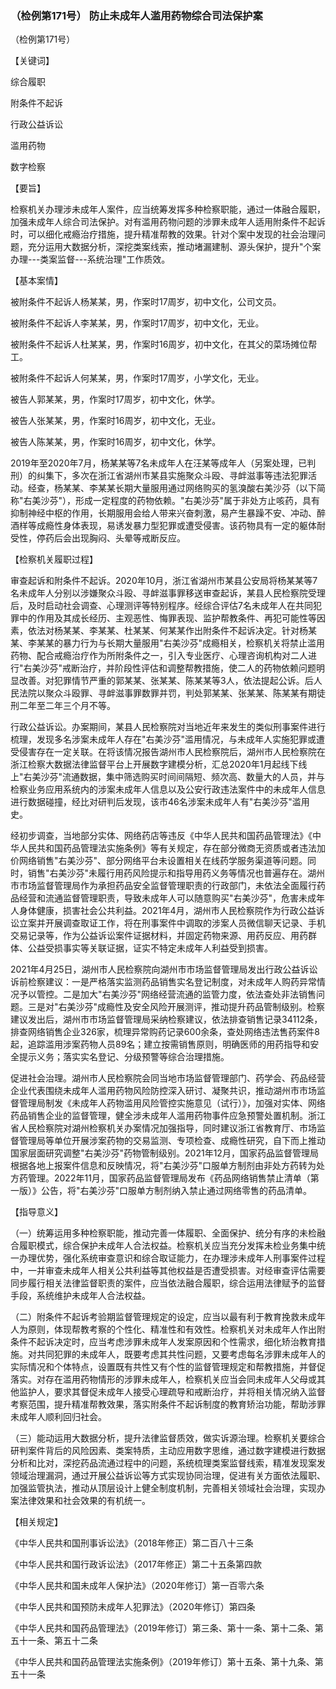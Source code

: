 ### （检例第171号） 防止未成年人滥用药物综合司法保护案

（检例第171号）

【关键词】

综合履职

附条件不起诉

行政公益诉讼

滥用药物

数字检察

【要旨】

检察机关办理涉未成年人案件，应当统筹发挥多种检察职能，通过一体融合履职，加强未成年人综合司法保护。对有滥用药物问题的涉罪未成年人适用附条件不起诉时，可以细化戒瘾治疗措施，提升精准帮教的效果。针对个案中发现的社会治理问题，充分运用大数据分析，深挖类案线索，推动堵漏建制、源头保护，提升"个案办理---类案监督---系统治理"工作质效。

【基本案情】

被附条件不起诉人杨某某，男，作案时17周岁，初中文化，公司文员。

被附条件不起诉人李某某，男，作案时17周岁，初中文化，无业。

被附条件不起诉人杜某某，男，作案时16周岁，初中文化，在其父的菜场摊位帮工。

被附条件不起诉人何某某，男，作案时17周岁，小学文化，无业。

被告人郭某某，男，作案时17周岁，初中文化，休学。

被告人张某某，男，作案时16周岁，初中文化，无业。

被告人陈某某，男，作案时16周岁，初中文化，休学。

2019年至2020年7月，杨某某等7名未成年人在汪某等成年人（另案处理，已判刑）的纠集下，多次在浙江省湖州市某县实施聚众斗殴、寻衅滋事等违法犯罪活动。经查，杨某某、李某某长期大量服用通过网络购买的氢溴酸右美沙芬（以下简称"右美沙芬"），形成一定程度的药物依赖。"右美沙芬"属于非处方止咳药，具有抑制神经中枢的作用，长期服用会给人带来兴奋刺激，易产生暴躁不安、冲动、醉酒样等成瘾性身体表现，易诱发暴力型犯罪或遭受侵害。该药物具有一定的躯体耐受性，停药后会出现胸闷、头晕等戒断反应。

【检察机关履职过程】

审查起诉和附条件不起诉。2020年10月，浙江省湖州市某县公安局将杨某某等7名未成年人分别以涉嫌聚众斗殴、寻衅滋事罪移送审查起诉，某县人民检察院受理后，及时启动社会调查、心理测评等特别程序。经综合评估7名未成年人在共同犯罪中的作用及其成长经历、主观恶性、悔罪表现、监护帮教条件、再犯可能性等因素，依法对杨某某、李某某、杜某某、何某某作出附条件不起诉决定。针对杨某某、李某某的暴力行为与长期大量服用"右美沙芬"成瘾相关，检察机关将禁止滥用药物、配合戒瘾治疗作为所附条件之一，引入专业医疗、心理咨询机构对二人进行"右美沙芬"戒断治疗，并阶段性评估和调整帮教措施，使二人的药物依赖问题明显改善。对犯罪情节严重的郭某某、张某某、陈某某等3人，依法提起公诉。后人民法院以聚众斗殴罪、寻衅滋事罪数罪并罚，判处郭某某、张某某、陈某某有期徒刑二年至二年三个月不等。

行政公益诉讼。办案期间，某县人民检察院对当地近年来发生的类似刑事案件进行梳理，发现多名涉案未成年人存在"右美沙芬"滥用情况，与未成年人实施犯罪或遭受侵害存在一定关联。在将该情况报告湖州市人民检察院后，湖州市人民检察院在浙江检察大数据法律监督平台上开展数字建模分析，汇总2020年1月起线下线上"右美沙芬"流通数据，集中筛选购买时间间隔短、频次高、数量大的人员，并与检察业务应用系统内的涉案未成年人信息以及公安行政违法案件中的未成年人信息进行数据碰撞，经比对研判后发现，该市46名涉案未成年人有"右美沙芬"滥用史。

经初步调查，当地部分实体、网络药店等违反《中华人民共和国药品管理法》《中华人民共和国药品管理法实施条例》等有关规定，存在部分微商无资质或者违法加价网络销售"右美沙芬"、部分网络平台未设置相关在线药学服务渠道等问题。同时，销售"右美沙芬"未履行用药风险提示和指导用药义务等情况也普遍存在。湖州市市场监督管理局作为承担药品安全监督管理职责的行政部门，未依法全面履行药品经营和流通监督管理职责，导致未成年人可以随意购买"右美沙芬"，危害未成年人身体健康，损害社会公共利益。2021年4月，湖州市人民检察院作为行政公益诉讼立案并开展调查取证工作，将在刑事案件中调取的涉案人员微信聊天记录、手机交易记录等，作为公益诉讼案件证据材料，并固定药物来源、用药反应、用药群体、公益受损事实等关联证据，证实不特定未成年人利益受到损害。

2021年4月25日，湖州市人民检察院向湖州市市场监督管理局发出行政公益诉讼诉前检察建议：一是严格落实监测药品销售实名登记制度，对未成年人购药异常情况予以管控。二是加大"右美沙芬"网络经营流通的监管力度，依法查处非法销售问题。三是对"右美沙芬"成瘾性及安全风险开展测评，推动提升药品管制级别。检察建议发出后，湖州市市场监督管理局采纳检察建议，依法排查销售记录34112条，排查网络销售企业326家，梳理异常购药记录600余条，查处网络违法售药案件8起，追踪滥用涉案药物人员89名；建立按需销售原则，明确医师的用药指导和安全提示义务；落实实名登记、分级预警等综合治理措施。

促进社会治理。湖州市人民检察院会同当地市场监督管理部门、药学会、药品经营企业代表围绕未成年人滥用药物风险防控深入研讨、凝聚共识，推动湖州市市场监督管理局制发《未成年人药物滥用风险管控实施意见（试行）》，加强对实体、网络药品销售企业的监督管理，健全涉未成年人滥用药物事件应急预警处置机制。浙江省人民检察院对湖州检察机关办案情况加强指导，同时建议浙江省教育厅、市场监督管理局等单位开展涉案药物的交易监测、专项检查、成瘾性研究，自下而上推动国家层面研究调整"右美沙芬"药物管制级别。2021年12月，国家药品监督管理局根据各地上报案件信息和反映情况，将"右美沙芬"口服单方制剂由非处方药转为处方药管理。2022年11月，国家药品监督管理局发布《药品网络销售禁止清单（第一版）》公告，将"右美沙芬"口服单方制剂纳入禁止通过网络零售的药品清单。

【指导意义】

（一）统筹运用多种检察职能，推动完善一体履职、全面保护、统分有序的未检融合履职模式，综合保护未成年人合法权益。检察机关应当充分发挥未检业务集中统一办理优势，强化系统审查意识和综合取证能力，在办理涉未成年人刑事案件过程中，一并审查未成年人相关公共利益等其他权益是否遭受损害。对经审查评估需要同步履行相关法律监督职责的案件，应当依法融合履职，综合运用法律赋予的监督手段，系统维护未成年人合法权益。

（二）附条件不起诉考验期监督管理规定的设定，应当以最有利于教育挽救未成年人为原则，体现帮教考察的个性化、精准性和有效性。检察机关对未成年人作出附条件不起诉决定时，应当考虑涉罪未成年人发案原因和个性需求，细化矫治教育措施。对共同犯罪的未成年人，既要考虑其共性问题，又要考虑每名涉罪未成年人的实际情况和个体特点，设置既有共性又有个性的监督管理规定和帮教措施，并督促落实。对存在滥用药物情形的涉罪未成年人，检察机关应当会同未成年人父母或其他监护人，要求其督促未成年人接受心理疏导和戒断治疗，并将相关情况纳入监督考察范围，提升精准帮教效果，落实附条件不起诉制度的教育矫治功能，帮助涉罪未成年人顺利回归社会。

（三）能动运用大数据分析，提升法律监督质效，做实诉源治理。检察机关要综合研判案件背后的风险因素、类案特质，主动应用数字思维，通过数字建模进行数据分析和比对，深挖药品流通过程中的问题，系统梳理类案监督线索，精准发现案发领域治理漏洞，通过开展公益诉讼等方式实现协同治理，促进有关方面依法履职、加强监管执法，推动从顶层设计上健全制度机制，完善相关领域社会治理，实现办案法律效果和社会效果的有机统一。

【相关规定】

《中华人民共和国刑事诉讼法》（2018年修正）第二百八十三条

《中华人民共和国行政诉讼法》（2017年修正）第二十五条第四款

《中华人民共和国未成年人保护法》（2020年修订）第一百零六条

《中华人民共和国预防未成年人犯罪法》（2020年修订）第四条

《中华人民共和国药品管理法》（2019年修订）第三条、第十一条、第十二条、第五十一条、第五十二条

《中华人民共和国药品管理法实施条例》（2019年修订）第十五条、第十九条、第五十一条
